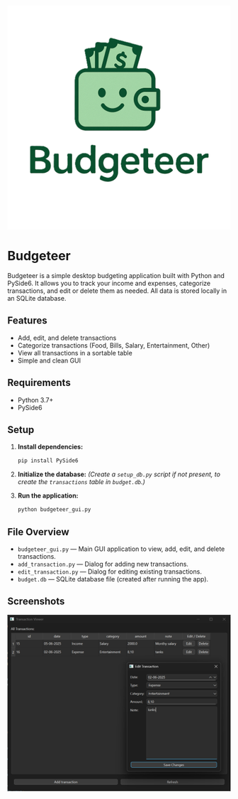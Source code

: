 ![logo_transparent.png](logo_transparent.png)
# Budgeteer
Budgeteer is a simple desktop budgeting application built with Python and PySide6. It allows you to track your income and expenses, categorize transactions, and edit or delete them as needed. All data is stored locally in an SQLite database.

## Features

- Add, edit, and delete transactions
- Categorize transactions (Food, Bills, Salary, Entertainment, Other)
- View all transactions in a sortable table
- Simple and clean GUI

## Requirements

- Python 3.7+
- PySide6

## Setup

1. **Install dependencies:**
   ```sh
   pip install PySide6
   ```

2. **Initialize the database:**
   *(Create a `setup_db.py` script if not present, to create the `transactions` table in `budget.db`.)*

3. **Run the application:**
   ```sh
   python budgeteer_gui.py
   ```

## File Overview

- `budgeteer_gui.py` — Main GUI application to view, add, edit, and delete transactions.
- `add_transaction.py` — Dialog for adding new transactions.
- `edit_transaction.py` — Dialog for editing existing transactions.
- `budget.db` — SQLite database file (created after running the app).

## Screenshots
![Screenshots\screenshot1.png](Screenshots/screenshot1.png)

